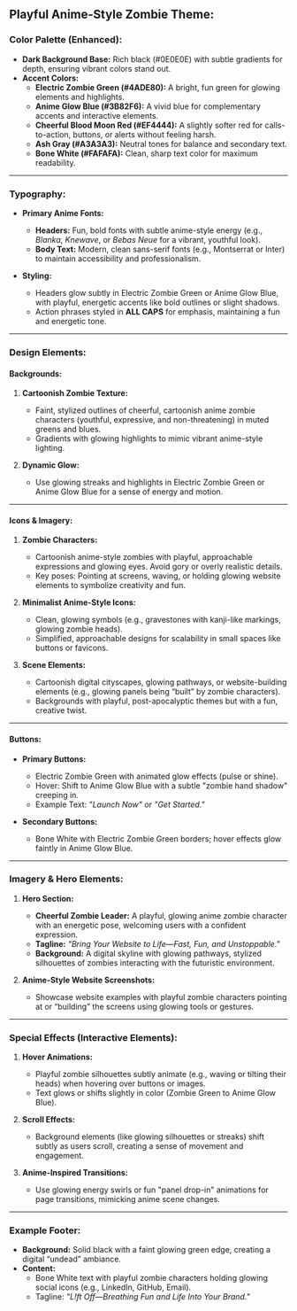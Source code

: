 ## **Playful Anime-Style Zombie Theme:**

### **Color Palette (Enhanced):**

- **Dark Background Base:** Rich black (#0E0E0E) with subtle gradients for depth, ensuring vibrant colors stand out.
- **Accent Colors:**
  - **Electric Zombie Green (#4ADE80):** A bright, fun green for glowing elements and highlights.
  - **Anime Glow Blue (#3B82F6):** A vivid blue for complementary accents and interactive elements.
  - **Cheerful Blood Moon Red (#EF4444):** A slightly softer red for calls-to-action, buttons, or alerts without feeling harsh.
  - **Ash Gray (#A3A3A3):** Neutral tones for balance and secondary text.
  - **Bone White (#FAFAFA):** Clean, sharp text color for maximum readability.

---

### **Typography:**

- **Primary Anime Fonts:**

  - **Headers:** Fun, bold fonts with subtle anime-style energy (e.g., _Blanka_, _Knewave_, or _Bebas Neue_ for a vibrant, youthful look).
  - **Body Text:** Modern, clean sans-serif fonts (e.g., Montserrat or Inter) to maintain accessibility and professionalism.

- **Styling:**
  - Headers glow subtly in Electric Zombie Green or Anime Glow Blue, with playful, energetic accents like bold outlines or slight shadows.
  - Action phrases styled in **ALL CAPS** for emphasis, maintaining a fun and energetic tone.

---

### **Design Elements:**

#### **Backgrounds:**

1. **Cartoonish Zombie Texture:**

   - Faint, stylized outlines of cheerful, cartoonish anime zombie characters (youthful, expressive, and non-threatening) in muted greens and blues.
   - Gradients with glowing highlights to mimic vibrant anime-style lighting.

2. **Dynamic Glow:**
   - Use glowing streaks and highlights in Electric Zombie Green or Anime Glow Blue for a sense of energy and motion.

---

#### **Icons & Imagery:**

1. **Zombie Characters:**

   - Cartoonish anime-style zombies with playful, approachable expressions and glowing eyes. Avoid gory or overly realistic details.
   - Key poses: Pointing at screens, waving, or holding glowing website elements to symbolize creativity and fun.

2. **Minimalist Anime-Style Icons:**

   - Clean, glowing symbols (e.g., gravestones with kanji-like markings, glowing zombie heads).
   - Simplified, approachable designs for scalability in small spaces like buttons or favicons.

3. **Scene Elements:**
   - Cartoonish digital cityscapes, glowing pathways, or website-building elements (e.g., glowing panels being “built” by zombie characters).
   - Backgrounds with playful, post-apocalyptic themes but with a fun, creative twist.

---

#### **Buttons:**

- **Primary Buttons:**

  - Electric Zombie Green with animated glow effects (pulse or shine).
  - Hover: Shift to Anime Glow Blue with a subtle "zombie hand shadow" creeping in.
  - Example Text: _"Launch Now"_ or _"Get Started."_

- **Secondary Buttons:**
  - Bone White with Electric Zombie Green borders; hover effects glow faintly in Anime Glow Blue.

---

### **Imagery & Hero Elements:**

1. **Hero Section:**

   - **Cheerful Zombie Leader:** A playful, glowing anime zombie character with an energetic pose, welcoming users with a confident expression.
   - **Tagline:** _"Bring Your Website to Life—Fast, Fun, and Unstoppable."_
   - **Background:** A digital skyline with glowing pathways, stylized silhouettes of zombies interacting with the futuristic environment.

2. **Anime-Style Website Screenshots:**
   - Showcase website examples with playful zombie characters pointing at or “building” the screens using glowing tools or gestures.

---

### **Special Effects (Interactive Elements):**

1. **Hover Animations:**

   - Playful zombie silhouettes subtly animate (e.g., waving or tilting their heads) when hovering over buttons or images.
   - Text glows or shifts slightly in color (Zombie Green to Anime Glow Blue).

2. **Scroll Effects:**

   - Background elements (like glowing silhouettes or streaks) shift subtly as users scroll, creating a sense of movement and engagement.

3. **Anime-Inspired Transitions:**
   - Use glowing energy swirls or fun "panel drop-in" animations for page transitions, mimicking anime scene changes.

---

### **Example Footer:**

- **Background:** Solid black with a faint glowing green edge, creating a digital “undead” ambiance.
- **Content:**
  - Bone White text with playful zombie characters holding glowing social icons (e.g., LinkedIn, GitHub, Email).
  - Tagline: _"L!ft Off—Breathing Fun and Life Into Your Brand."_
